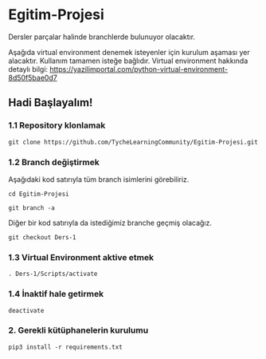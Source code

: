 # Egitim-Projesi

Dersler parçalar halinde branchlerde bulunuyor olacaktır.

Aşağıda virtual environment denemek isteyenler için kurulum aşaması yer alacaktır. Kullanım tamamen isteğe bağlıdır.
Virtual environment hakkında detaylı bilgi: https://yazilimportal.com/python-virtual-environment-8d50f5bae0d7

## Hadi Başlayalım!

### 1.1 Repository klonlamak
```
git clone https://github.com/TycheLearningCommunity/Egitim-Projesi.git
```

### 1.2 Branch değiştirmek
Aşağıdaki kod satırıyla tüm branch isimlerini görebiliriz.
```
cd Egitim-Projesi
```
```
git branch -a
```
Diğer bir kod satırıyla da istediğimiz branche geçmiş olacağız.
```
git checkout Ders-1
```

### 1.3 Virtual Environment aktive etmek
```
. Ders-1/Scripts/activate
```

### 1.4 İnaktif hale getirmek
```
deactivate
```

### 2. Gerekli kütüphanelerin kurulumu
```
pip3 install -r requirements.txt
```
